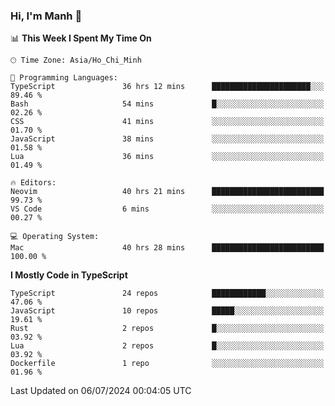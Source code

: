 ### Hi, I'm Manh 👋

<!--START_SECTION:waka-->
📊 **This Week I Spent My Time On** 

```text
🕑︎ Time Zone: Asia/Ho_Chi_Minh

💬 Programming Languages: 
TypeScript               36 hrs 12 mins      ██████████████████████░░░   89.46 % 
Bash                     54 mins             █░░░░░░░░░░░░░░░░░░░░░░░░   02.26 % 
CSS                      41 mins             ░░░░░░░░░░░░░░░░░░░░░░░░░   01.70 % 
JavaScript               38 mins             ░░░░░░░░░░░░░░░░░░░░░░░░░   01.58 % 
Lua                      36 mins             ░░░░░░░░░░░░░░░░░░░░░░░░░   01.49 % 

🔥 Editors: 
Neovim                   40 hrs 21 mins      █████████████████████████   99.73 % 
VS Code                  6 mins              ░░░░░░░░░░░░░░░░░░░░░░░░░   00.27 % 

💻 Operating System: 
Mac                      40 hrs 28 mins      █████████████████████████   100.00 % 
```

**I Mostly Code in TypeScript** 

```text
TypeScript               24 repos            ████████████░░░░░░░░░░░░░   47.06 % 
JavaScript               10 repos            █████░░░░░░░░░░░░░░░░░░░░   19.61 % 
Rust                     2 repos             █░░░░░░░░░░░░░░░░░░░░░░░░   03.92 % 
Lua                      2 repos             █░░░░░░░░░░░░░░░░░░░░░░░░   03.92 % 
Dockerfile               1 repo              ░░░░░░░░░░░░░░░░░░░░░░░░░   01.96 % 
```




 Last Updated on 06/07/2024 00:04:05 UTC
<!--END_SECTION:waka-->
